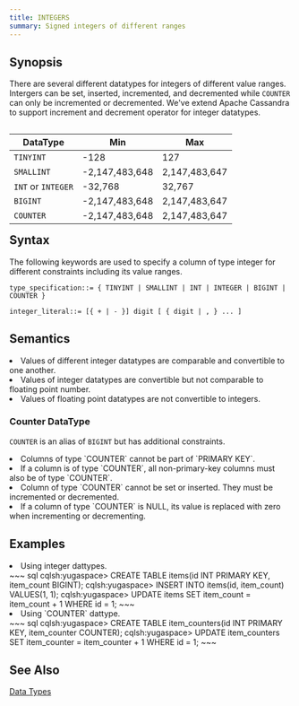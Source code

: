 ```yaml
---
title: INTEGERS
summary: Signed integers of different ranges
---
```

<style>
table {
  float: left;
}
#psyn {
  text-indent: 50px;
}
#psyn2 {
  text-indent: 100px;
}
#ptodo {
  color: red
}
</style>

## Synopsis
There are several different datatypes for integers of different value ranges. Intergers can be set, inserted, incremented, and decremented while `COUNTER` can only be incremented or decremented. We've extend Apache Cassandra to support increment and decrement operator for integer datatypes.

DataType | Min | Max |
---------|-----|-----|
`TINYINT` | -128 | 127 |
`SMALLINT` | -2,147,483,648 | 2,147,483,647 |
`INT` or `INTEGER` | -32,768 | 32,767 |
`BIGINT` | -2,147,483,648 | 2,147,483,647 |
`COUNTER` | -2,147,483,648 | 2,147,483,647 |

## Syntax
The following keywords are used to specify a column of type integer for different constraints including its value ranges.

```
type_specification::= { TINYINT | SMALLINT | INT | INTEGER | BIGINT | COUNTER }

integer_literal::= [{ + | - }] digit [ { digit | , } ... ]
```

## Semantics

<li>Values of different integer datatypes are comparable and convertible to one another.</li>
<li>Values of integer datatypes are convertible but not comparable to floating point number.</li>
<li>Values of floating point datatypes are not convertible to integers.</li>

### Counter DataType
`COUNTER` is an alias of `BIGINT` but has additional constraints.
<li>Columns of type `COUNTER` cannot be part of `PRIMARY KEY`.</li>
<li>If a column is of type `COUNTER`, all non-primary-key columns must also be of type `COUNTER`.</li>
<li>Column of type `COUNTER` cannot be set or inserted. They must be incremented or decremented.</li>
<li>If a column of type `COUNTER` is NULL, its value is replaced with zero when incrementing or decrementing.</li>

## Examples

<li>Using integer dattypes.</li>
~~~ sql
cqlsh:yugaspace> CREATE TABLE items(id INT PRIMARY KEY, item_count BIGINT);
cqlsh:yugaspace> INSERT INTO items(id, item_count) VALUES(1, 1);
cqlsh:yugaspace> UPDATE items SET  item_count = item_count + 1 WHERE id = 1;
~~~

<li>Using `COUNTER` dattype.</li>
~~~ sql
cqlsh:yugaspace> CREATE TABLE item_counters(id INT PRIMARY KEY, item_counter COUNTER);
cqlsh:yugaspace> UPDATE item_counters SET item_counter = item_counter + 1 WHERE id = 1;
~~~

## See Also

[Data Types](..#datatypes)
